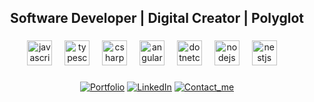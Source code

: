  <div align="center">

<h2 align="center">Software Developer | Digital Creator | Polyglot</h2>

###

<div align="center">
  <img src="https://cdn.jsdelivr.net/gh/devicons/devicon/icons/javascript/javascript-original.svg" height="40" alt="javascript logo"  />
  <img width="12" />
  <img src="https://cdn.jsdelivr.net/gh/devicons/devicon/icons/typescript/typescript-original.svg" height="40" alt="typescript logo"  />
  <img width="12" />
  <img src="https://cdn.jsdelivr.net/gh/devicons/devicon/icons/csharp/csharp-original.svg" height="40" alt="csharp logo"  />
  <img width="12" />
  <img src="https://cdn.jsdelivr.net/gh/devicons/devicon/icons/angularjs/angularjs-plain.svg" height="40" alt="angularjs logo"  />
  <img width="12" />
  <img src="https://cdn.jsdelivr.net/gh/devicons/devicon/icons/dotnetcore/dotnetcore-original.svg" height="40" alt="dotnetcore logo"  />
  <img width="12" />
  <img src="https://cdn.jsdelivr.net/gh/devicons/devicon/icons/nodejs/nodejs-original.svg" height="40" alt="nodejs logo"  />
  <img width="12" />
  <img src="https://cdn.jsdelivr.net/gh/devicons/devicon/icons/nestjs/nestjs-plain.svg" height="40" alt="nestjs logo"  />
  <img width="12" />
</div>

###
 
<!--  
 <img align="center" src="https://github-readme-stats.vercel.app/api?username=josuehoenicka&show_icons=true&theme=dark&title_color=ffffff&text_color=ffffff&hide_border=true&locale=en" alt="josuehoenicka" style="height: 12em;"/>
<img align="center" src="https://github-readme-stats.vercel.app/api/top-langs/?username=josuehoenicka&langs_count=3&theme=dark&hide_border=true&hide=html,scss,css,ruby,java,racket,sass" style="height: 12em;"/> 
  -->
 
[![Portfolio](https://img.shields.io/badge/Portfolio-151515?style=for-the-badge&logo=google&logoColor=ffffff)](https://hackenicka.firebaseapp.com/)
[![LinkedIn](https://img.shields.io/badge/LinkedIn-151515?style=for-the-badge&logo=linkedin&logoColor=ffffff)](https://www.linkedin.com/in/josuehoenicka/)
[![Contact_me](https://img.shields.io/badge/Contact_me-151515?style=for-the-badge&logo=gmail&logoColor=ffffff)](https://mail.google.com/mail/?view=cm&fs=1&to=josuee.vzla%40gmail.com)
 
</div>







  

  




